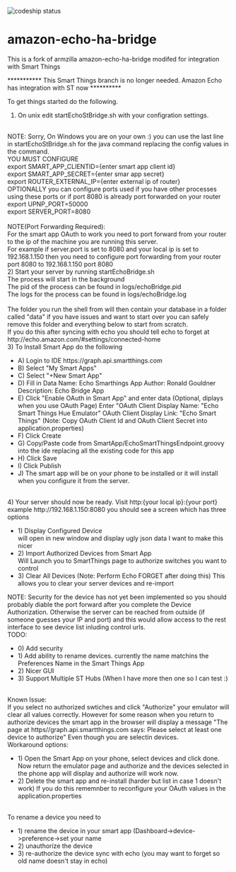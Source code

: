 ![codeship status](https://codeship.com/projects/998e16f0-ca03-0132-6689-76c03995407a/status?branch=master)
# amazon-echo-ha-bridge

This is a fork of armzilla amazon-echo-ha-bridge modifed for integration with Smart Things

*********** This Smart Things branch is no longer needed.    Amazon Echo has integration with ST now **********

To get things started do the following.

1) On unix edit startEchoStBridge.sh with your configration settings.
<BR>
NOTE: Sorry, On Windows you are on your own :) you can use the last line in startEchoStBridge.sh for
      the java command replacing the config values in the command. 
<BR>
YOU MUST CONFIGURE 
<BR>
export SMART_APP_CLIENTID={enter smart app client id}
<BR>
export SMART_APP_SECRET={enter smar app secret}
<BR>
export ROUTER_EXTERNAL_IP={enter external ip of router}
<BR>
OPTIONALLY you can configure ports used if you have other processes using these ports or if port 8080 is already 
           port forwarded on your router
<BR>
export UPNP_PORT=50000
<BR>
export SERVER_PORT=8080
<BR>
<BR>
NOTE(Port Forwarding Required):
<BR>
For the smart app OAuth to work you need to port forward from your router to the ip of the machine you are running this server.
<BR>
For example if server.port is set to 8080 and your local ip is set to 192.168.1.150
then you need to configure port forwarding from your router port 8080 to 192.168.1.150 port 8080

<BR>
2) Start your server by running startEchoBridge.sh
<BR>
	The process will start in the background
<BR>
	The pid of the process can be found in logs/echoBridge.pid
<BR>
	The logs for the process can be found in logs/echoBridge.log
<BR>
<BR>
	The folder you run the shell from will then contain your database in a folder called "data" if you
	have issues and want to start over you can safely remove this folder and everything below to start from scratch.
<BR>
	If you do this after syncing with echo you should tell echo to forget at http://echo.amazon.com/#settings/connected-home

<BR>
3) To Install Smart App do the following
<ul>
<li>
	A) Login to IDE https://graph.api.smartthings.com
<li>
	B) Select "My Smart Apps"
<li>
	C) Select "+New Smart App"
<li>
	D) Fill in Data
    		Name: Echo Smarthings App
    		Author: Ronald Gouldner
    		Description: Echo Bridge App
<li>
	E) Click "Enable OAuth in Smart App" and enter data (Optional, diplays when you use OAuth Page)
   		Enter "OAuth Client Display Name: "Echo Smart Things Hue Emulator"
   		OAuth Client Display Link: "Echo Smart Things"
   		(Note: Copy OAuth Client Id and OAuth Client Secret into application.properties)
<li>
	F) Click Create
<li>
	G) Copy/Paste code from SmartApp/EchoSmartThingsEndpoint.groovy into the ide replacing all the existing code for this app
<li>
	H) Click Save
<li>
	I) Click Publish
<li>
	J) The smart app will be on your phone to be installed or it will install when you configure it from the server.
</ul>
<BR>
4) Your server should now be ready.  Visit http:{your local ip}:{your port}  example http://192.168.1.150:8080
    you should see a screen which has three options
<ul>
<li>
		1) Display Configured Device 
<BR>
			will open in new window and display ugly json data 
			I want to make this nicer
<li>
		2) Import Authorized Devices from Smart App
<BR>
			Will Launch you to SmartThings page to authorize switches you want to control
<li>
		3) Clear All Devices (Note: Perform Echo FORGET after doing this)
			This allows you to clear your server devices and re-import
<BR>
</ul>
NOTE: Security for the device has not yet been implemented so you should probably diable the port forward after you complete the Device Authorization.  Otherwise the server can be reached from outside (if someone guesses your IP and port) and this would allow access to the rest interface to see device list inluding control urls.
<BR>
TODO:
<ul>
<li>
0) Add security
<li>
1) Add ability to rename devices.  currently the name matchins the Preferences Name in the Smart Things App
<li>
2) Nicer GUI
<li>
3) Support Multiple ST Hubs (When I have more then one so I can test :)
</ul>
<BR>
Known Issue:
<BR>
	If you select no authorized swtiches and click "Authorize" your emulator will clear all values correctly.
	However for some reason when you return to authorize devices the smart app in the browser will display a message
	"The page at https//graph.api.smartthings.com says: Please select at least one device to authorize"
	Even though you are selectin devices.
<BR>
Workaround options:
<ul>
<li>
	1) Open the Smart App on your phone, select devices and click done.  Now return the emulator page and authorize and
   	the devices selected in the phone app will display and authorize will work now.
<li>
	2) Delete the smart app and re-install (harder but list in case 1 doesn't work) If you do this rememnber to reconfigure
   	your OAuth values in the application.properties
</ul>
<BR>
To rename a device you need to
<ul>
<li>
	1) rename the device in your smart app (Dashboard->device->preference->set your name
<li>
	2) unauthorize the device
<li>
	3) re-authorize the device
	sync with echo (you may want to forget so old name doesn't stay in echo)
</ul>
